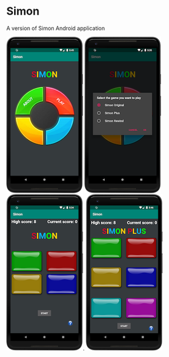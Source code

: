 # Simon
A version of Simon Android application

<img src="images/screenshot1.png">   <img src="images/screenshot2.png">   <img src="images/screenshot3.png">. <img src="images/screenshot4.png">
